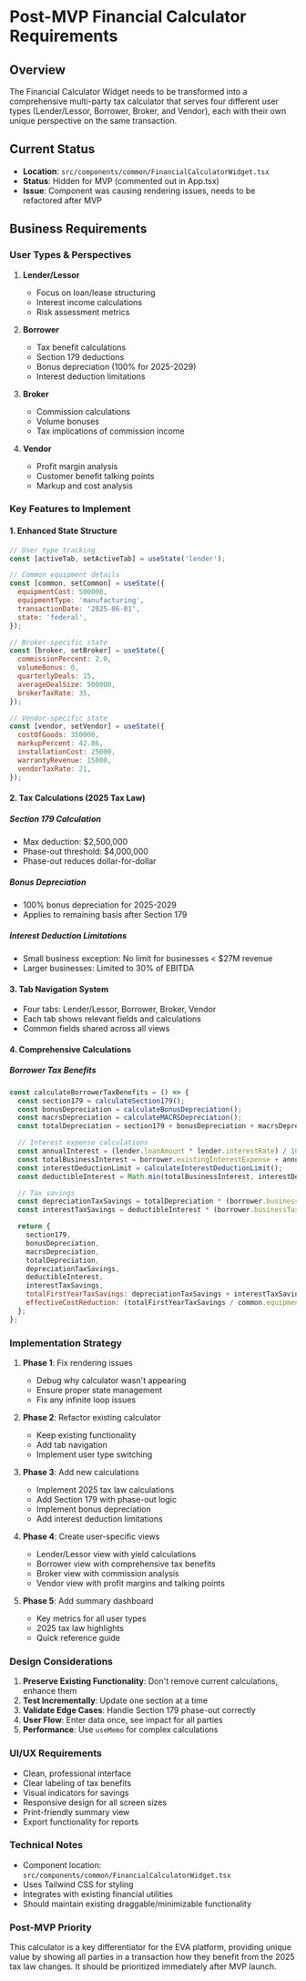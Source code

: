 # Post-MVP Financial Calculator Requirements

## Overview

The Financial Calculator Widget needs to be transformed into a comprehensive multi-party tax calculator that serves four different user types (Lender/Lessor, Borrower, Broker, and Vendor), each with their own unique perspective on the same transaction.

## Current Status

- **Location**: `src/components/common/FinancialCalculatorWidget.tsx`
- **Status**: Hidden for MVP (commented out in App.tsx)
- **Issue**: Component was causing rendering issues, needs to be refactored after MVP

## Business Requirements

### User Types & Perspectives

1. **Lender/Lessor**

   - Focus on loan/lease structuring
   - Interest income calculations
   - Risk assessment metrics

2. **Borrower**

   - Tax benefit calculations
   - Section 179 deductions
   - Bonus depreciation (100% for 2025-2029)
   - Interest deduction limitations

3. **Broker**

   - Commission calculations
   - Volume bonuses
   - Tax implications of commission income

4. **Vendor**
   - Profit margin analysis
   - Customer benefit talking points
   - Markup and cost analysis

### Key Features to Implement

#### 1. Enhanced State Structure

```javascript
// User type tracking
const [activeTab, setActiveTab] = useState('lender');

// Common equipment details
const [common, setCommon] = useState({
  equipmentCost: 500000,
  equipmentType: 'manufacturing',
  transactionDate: '2025-06-01',
  state: 'federal',
});

// Broker-specific state
const [broker, setBroker] = useState({
  commissionPercent: 2.0,
  volumeBonus: 0,
  quarterlyDeals: 15,
  averageDealSize: 500000,
  brokerTaxRate: 35,
});

// Vendor-specific state
const [vendor, setVendor] = useState({
  costOfGoods: 350000,
  markupPercent: 42.86,
  installationCost: 25000,
  warrantyRevenue: 15000,
  vendorTaxRate: 21,
});
```

#### 2. Tax Calculations (2025 Tax Law)

##### Section 179 Calculation

- Max deduction: $2,500,000
- Phase-out threshold: $4,000,000
- Phase-out reduces dollar-for-dollar

##### Bonus Depreciation

- 100% bonus depreciation for 2025-2029
- Applies to remaining basis after Section 179

##### Interest Deduction Limitations

- Small business exception: No limit for businesses < $27M revenue
- Larger businesses: Limited to 30% of EBITDA

#### 3. Tab Navigation System

- Four tabs: Lender/Lessor, Borrower, Broker, Vendor
- Each tab shows relevant fields and calculations
- Common fields shared across all views

#### 4. Comprehensive Calculations

##### Borrower Tax Benefits

```javascript
const calculateBorrowerTaxBenefits = () => {
  const section179 = calculateSection179();
  const bonusDepreciation = calculateBonusDepreciation();
  const macrsDepreciation = calculateMACRSDepreciation();
  const totalDepreciation = section179 + bonusDepreciation + macrsDepreciation;

  // Interest expense calculations
  const annualInterest = (lender.loanAmount * lender.interestRate) / 100;
  const totalBusinessInterest = borrower.existingInterestExpense + annualInterest;
  const interestDeductionLimit = calculateInterestDeductionLimit();
  const deductibleInterest = Math.min(totalBusinessInterest, interestDeductionLimit);

  // Tax savings
  const depreciationTaxSavings = totalDepreciation * (borrower.businessTaxRate / 100);
  const interestTaxSavings = deductibleInterest * (borrower.businessTaxRate / 100);

  return {
    section179,
    bonusDepreciation,
    macrsDepreciation,
    totalDepreciation,
    depreciationTaxSavings,
    deductibleInterest,
    interestTaxSavings,
    totalFirstYearTaxSavings: depreciationTaxSavings + interestTaxSavings,
    effectiveCostReduction: (totalFirstYearTaxSavings / common.equipmentCost) * 100,
  };
};
```

### Implementation Strategy

1. **Phase 1**: Fix rendering issues

   - Debug why calculator wasn't appearing
   - Ensure proper state management
   - Fix any infinite loop issues

2. **Phase 2**: Refactor existing calculator

   - Keep existing functionality
   - Add tab navigation
   - Implement user type switching

3. **Phase 3**: Add new calculations

   - Implement 2025 tax law calculations
   - Add Section 179 with phase-out logic
   - Implement bonus depreciation
   - Add interest deduction limitations

4. **Phase 4**: Create user-specific views

   - Lender/Lessor view with yield calculations
   - Borrower view with comprehensive tax benefits
   - Broker view with commission analysis
   - Vendor view with profit margins and talking points

5. **Phase 5**: Add summary dashboard
   - Key metrics for all user types
   - 2025 tax law highlights
   - Quick reference guide

### Design Considerations

1. **Preserve Existing Functionality**: Don't remove current calculations, enhance them
2. **Test Incrementally**: Update one section at a time
3. **Validate Edge Cases**: Handle Section 179 phase-out correctly
4. **User Flow**: Enter data once, see impact for all parties
5. **Performance**: Use `useMemo` for complex calculations

### UI/UX Requirements

- Clean, professional interface
- Clear labeling of tax benefits
- Visual indicators for savings
- Responsive design for all screen sizes
- Print-friendly summary view
- Export functionality for reports

### Technical Notes

- Component location: `src/components/common/FinancialCalculatorWidget.tsx`
- Uses Tailwind CSS for styling
- Integrates with existing financial utilities
- Should maintain existing draggable/minimizable functionality

### Post-MVP Priority

This calculator is a key differentiator for the EVA platform, providing unique value by showing all parties in a transaction how they benefit from the 2025 tax law changes. It should be prioritized immediately after MVP launch.
